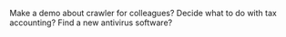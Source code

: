 Make a demo about crawler for colleagues?
Decide what to do with tax accounting?
Find a new antivirus software?